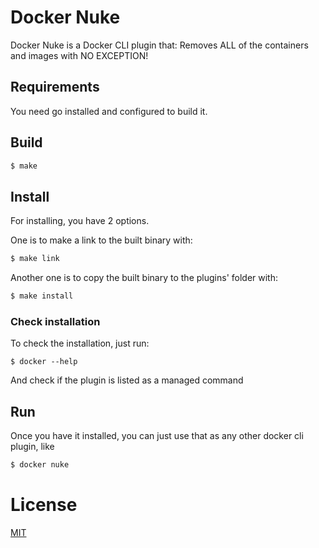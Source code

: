 # Docker Nuke
Docker Nuke is a Docker CLI plugin that:
Removes ALL of the containers and images with NO EXCEPTION!

## Requirements
You need go installed and configured to build it.

## Build
```sh
$ make
```

## Install

For installing, you have 2 options. 

One is to make a link to the built binary with:

```sh
$ make link
```

Another one is to copy the built binary to the plugins' folder with:
```sh
$ make install
```

### Check installation
To check the installation, just run:
``` 
$ docker --help
```
And check if the plugin is listed as a managed command

## Run
Once you have it installed, you can just use that as any other docker cli plugin, like

```sh
$ docker nuke
```

# License
[MIT](LICENSE)